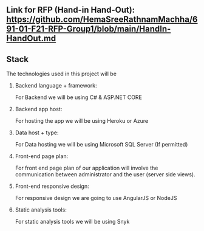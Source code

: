 ## Link for RFP (Hand-in Hand-Out): https://github.com/HemaSreeRathnamMachha/691-01-F21-RFP-Group1/blob/main/HandIn-HandOut.md

## Stack
The technologies used in this project will be 

1. Backend language + framework:  

    For Backend we will be using C# & ASP.NET CORE 

2. Backend app host: 

    For hosting the app we will be using Heroku or Azure

3. Data host + type: 

    For Data hosting we will be using  Microsoft SQL Server (If permitted)

4. Front-end page plan: 

    For front end page plan of our application will involve the communication between administrator and the user (server side views).

5. Front-end responsive design:  

    For responsive design we are going to use AngularJS or NodeJS 

6. Static analysis tools: 

    For static analysis tools we will be using Snyk

